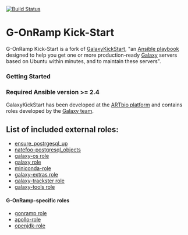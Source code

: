 [![Build Status](https://travis-ci.org/ARTbio/GalaxyKickStart.svg?branch=master)](https://travis-ci.org/ARTbio/GalaxyKickStart)

# G-OnRamp Kick-Start

G-OnRamp Kick-Start is a fork of  [GalaxyKickStart](https://github.com/ARTbio/GalaxyKickStart), "an [Ansible playbook](https://docs.ansible.com/ansible/latest/user_guide/playbooks.html) designed to help you get one or more production-ready  [Galaxy](https://galaxyproject.org/) servers based on Ubuntu within minutes, and to maintain these servers".

### Getting Started ###


### Required Ansible version >= 2.4

GalaxyKickStart has been developed at the [ARTbio platform](http://artbio.fr)
and contains roles developed by the [Galaxy
team](https://github.com/galaxyproject/).

List of included external roles:
------
- [ensure_postrgesql_up](https://github.com/ARTbio/ensure_postgresql_up.git)
- [natefoo-postgresql_objects](https://github.com/ARTbio/ansible-postgresql-objects)
- [galaxy-os role](https://github.com/ARTbio/ansible-galaxy-os)
- [galaxy role](https://github.com/ARTbio/ansible-galaxy)
- [miniconda-role](https://github.com/ARTbio/ansible-miniconda-role.git)
- [galaxy-extras role](https://github.com/ARTbio/ansible-galaxy-extras)
- [galaxy-trackster role](https://github.com/galaxyproject/ansible-trackster)
- [galaxy-tools role](https://github.com/ARTbio/ansible-galaxy-tools)

#### G-OnRamp-specific roles ####
- [gonramp role]()
- [apollo-role]()
- [openjdk-role]()
